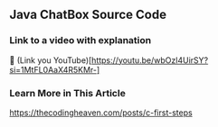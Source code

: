 ## Java ChatBox Source Code


### Link to a video with explanation

📍 (Link you YouTube)[https://youtu.be/wbOzl4UirSY?si=1MtFL0AaX4R5KMr-]

### Learn More in This Article 
https://thecodingheaven.com/posts/c-first-steps
